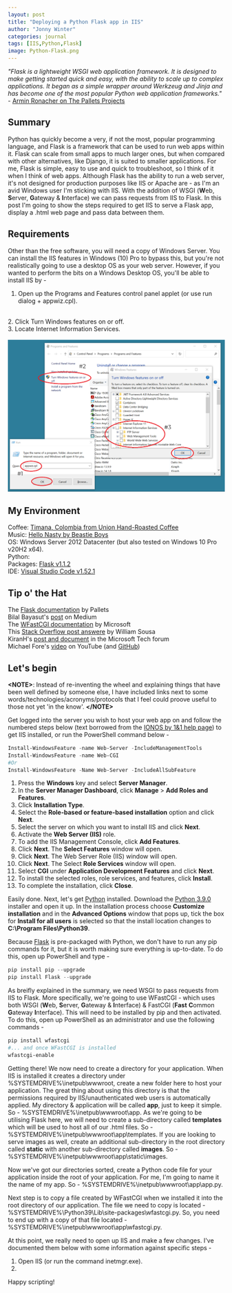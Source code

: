 ```yaml
---
layout: post
title: "Deploying a Python Flask app in IIS"
author: "Jonny Winter"
categories: journal
tags: [IIS,Python,Flask]
image: Python-Flask.png
---
```


*"Flask is a lightweight WSGI web application framework. It is designed to make getting started quick and easy, with the ability to scale up to complex applications. It began as a simple wrapper around Werkzeug and Jinja and has become one of the most popular Python web application frameworks."* - [Armin Ronacher on The Pallets Projects](https://palletsprojects.com/p/flask/)

## Summary

Python has quickly become a very, if not the most, popular programming language, and Flask is a framework that can be used to run web apps within it. Flask can scale from small apps to much larger ones, but when compared with other alternatives, like Django, it is suited to smaller applications. For me, Flask is simple, easy to use and quick to troubleshoot, so I think of it when I think of web apps. Although Flask has the ability to run a web server, it's not designed for production purposes like IIS or Apache are - as I'm an avid Windows user I'm sticking with IIS. With the addition of WSGI (**W**eb, **S**erver, **G**ateway & **I**nterface) we can pass requests from IIS to Flask. In this post I'm going to show the steps required to get IIS to serve a Flask app, display a .html web page and pass data between them. 

## Requirements

Other than the free software, you will need a copy of Windows Server. You can install the IIS features in Windows (10) Pro to bypass this, but you're not realistically going to use a desktop OS as your web server. However, if you wanted to perform the bits on a Windows Desktop OS, you'll be able to install IIS by -
<br>
1. Open up the Programs and Features control panel applet (or use run dialog + appwiz.cpl).
<br>
2. Click Turn Windows features on or off.
<br>
3. Locate Internet Information Services.
<br>
<br>
<a href="#"><img alt="Installing IIS on Windows Desktop OS" src="/assets/img/IIS-Windows-Desktop.png"/></a>

## My Environment

Coffee: [Timana, Colombia from Union Hand-Roasted Coffee](https://unionroasted.com/products/timana-colombia)
<br>
Music: [Hello Nasty by Beastie Boys](https://open.spotify.com/album/2cT6Yb6EWcBhyqGd7DXeL2?si=EDW8IUMWR7mOpHTpCBk23g)
<br>
OS: Windows Server 2012 Datacenter (but also tested on Windows 10 Pro v20H2 x64). 
<br>
Python: 
<br>
Packages: [Flask v1.1.2](https://pypi.org/project/Flask/)
<br>
IDE: [Visual Studio Code v1.52.1](https://code.visualstudio.com/)

## Tip o' the Hat

The [Flask documentation](https://flask.palletsprojects.com/en/1.1.x/) by Pallets
<br>
Bilal Bayasut's [post](https://medium.com/@bilalbayasut/deploying-python-web-app-flask-in-windows-server-iis-using-fastcgi-6c1873ae0ad8)  on Medium
<br>
The [WFastCGI documentation](https://pypi.org/project/wfastcgi/) by Microsoft
<br>
This [Stack Overflow post answere](https://stackoverflow.com/questions/50592847/web-platform-installer-python-installer-downloaded-file-failed-signature-veri) by William Sousa
<br>
KiranH's [post and document](https://techcommunity.microsoft.com/t5/iis-support-blog/how-to-run-python-application-on-iis-that-uses-flask-framework/ba-p/812898) in the Microsoft Tech forum
<br>
Michael Fore's [video](https://www.youtube.com/watch?v=En9vo7Ognm0&t) on YouTube (and [GitHub](https://github.com/Michael-fore))

## Let's begin

**&lt;NOTE>**: Instead of re-inventing the wheel and explaining things that have been well defined by someone else, I have included links next to some words/technologies/acronyms/protocols that I feel could proove useful to those not yet 'in the know'. **&lt;/NOTE>**

Get logged into the server you wish to host your web app on and follow the numbered steps below (text borrowed from the [IONOS by 1&1 help page](https://www.ionos.co.uk/help/server-cloud-infrastructure/server-administration/installing-iis-on-a-server-with-windows-server-minimal-installation/#c101715)) to get IIS installed, or run the PowerShell command below - 
```powershell
Install-WindowsFeature -name Web-Server -IncludeManagementTools
Install-WindowsFeature -name Web-CGI
#Or
Install-WindowsFeature -Name Web-Server -IncludeAllSubFeature
```
1. Press the **Windows** key and select **Server Manager**.
2. In the **Server Manager Dashboard**, click **Manage** > **Add Roles and Features**.
3. Click **Installation Type**.
4. Select the **Role-based or feature-based installation** option and click **Next**.
5. Select the server on which you want to install IIS and click **Next**.
6. Activate the **Web Server (IIS)** role.
7. To add the IIS Management Console, click **Add Features**.
8. Click **Next**. The **Select Features** window will open.
9. Click **Next**. The Web Server Role (IIS) window will open.
10. Click **Next**. The Select **Role Services** window will open.
11. Select **CGI** under **Application Development Features** and click **Next**.
12. To install the selected roles, role services, and features, click **Install**.
13. To complete the installation, click **Close**.

Easily done. Next, let's get [Python](https://www.python.org/) installed. Download the [Python 3.9.0](https://www.python.org/downloads/release/python-390/) installer and open it up. In the installation process choose **Customize installation** and in the **Advanced Options** window that pops up, tick the box for **Install for all users** is selected so that the install location changes to **C:\Program Files\Python39**.

Because [Flask](https://flask.palletsprojects.com/) is pre-packaged with Python, we don't have to run any pip commands for it, but it is worth making sure everything is up-to-date. To do this, open up PowerShell and type - 
```powershell
pip install pip --upgrade
pip install Flask --upgrade
```
As breifly explained in the summary, we need WSGI to pass requests from IIS to Flask. More specifically, we're going to use WFastCGI - which uses both WSGI (**W**eb, **S**erver, **G**ateway & **I**nterface) & FastCGI (**Fast** **C**ommon **G**ateway **I**nterface). This will need to be installed by pip and then activated. To do this, open up PowerShell as an administrator and use the following commands - 
```powershell
pip install wfastcgi
#... and once WFastCGI is installed
wfastcgi-enable
```
Getting there! We now need to create a directory for your application. When IIS is installed it creates a directory under %SYSTEMDRIVE%\inetpub\wwwroot, create a new folder here to host your application. The great thing about using this directory is that the permissions required by IIS/unauthenticated web users is automatically applied. My directory & application will be called **app**, just to keep it simple. So - %SYSTEMDRIVE%\inetpub\wwwroot\app. As we're going to be utilising Flask here, we will need to create a sub-directory called **templates** which will be used to host all of our .html files. So - %SYSTEMDRIVE%\inetpub\wwwroot\app\templates. If you are looking to serve images as well, create an additional sub-directory in the root directory called **static** with another sub-directory called **images**. So - %SYSTEMDRIVE%\inetpub\wwwroot\app\static\images. 

Now we've got our directories sorted, create a Python code file for your application inside the root of your application. For me, I'm going to name it the name of my app. So - %SYSTEMDRIVE%\inetpub\wwwroot\app\app.py.

Next step is to copy a file created by WFastCGI when we installed it into the root directory of our application. The file we need to copy is located - %SYSTEMDRIVE%\Python39\Lib\site-packages\wfastcgi.py. So, you need to end up with a copy of that file located - %SYSTEMDRIVE%\inetpub\wwwroot\app\wfastcgi.py.

At this point, we really need to open up IIS and make a few changes. I've documented them below with some information against specific steps - 
1. Open IIS (or run the command inetmgr.exe).
2. 

Happy scripting!
